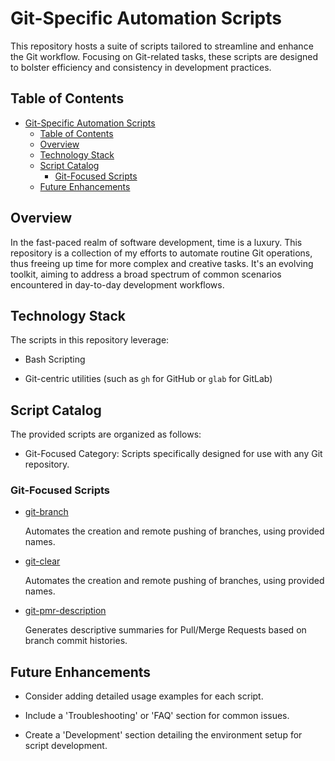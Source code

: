 # Git-Specific Automation Scripts

This repository hosts a suite of scripts tailored to streamline and enhance the Git workflow. Focusing on Git-related tasks, these scripts are designed to bolster efficiency and consistency in development practices.

## Table of Contents

- [Git-Specific Automation Scripts](#git-specific-automation-scripts)
  - [Table of Contents](#table-of-contents)
  - [Overview](#overview)
  - [Technology Stack](#technology-stack)
  - [Script Catalog](#script-catalog)
    - [Git-Focused Scripts](#git-focused-scripts)
  - [Future Enhancements](#future-enhancements)

## Overview

In the fast-paced realm of software development, time is a luxury. This repository is a collection of my efforts to automate routine Git operations, thus freeing up time for more complex and creative tasks. It's an evolving toolkit, aiming to address a broad spectrum of common scenarios encountered in day-to-day development workflows.

## Technology Stack

The scripts in this repository leverage:

- Bash Scripting

- Git-centric utilities (such as `gh` for GitHub or `glab` for GitLab)

## Script Catalog

The provided scripts are organized as follows:

- Git-Focused Category: Scripts specifically designed for use with any Git repository.

### Git-Focused Scripts

- [git-branch](./general/git-branch/)

  Automates the creation and remote pushing of branches, using provided names.

- [git-clear](./general/git-clear/)

  Automates the creation and remote pushing of branches, using provided names.

- [git-pmr-description](./general/git-pmr-description/)

  Generates descriptive summaries for Pull/Merge Requests based on branch commit histories.

## Future Enhancements

- Consider adding detailed usage examples for each script.

- Include a 'Troubleshooting' or 'FAQ' section for common issues.

- Create a 'Development' section detailing the environment setup for script development.
